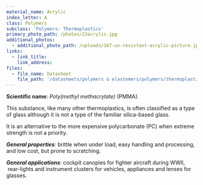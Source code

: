 ```yaml
---
material_name: Acrylic
index_letter: A
class: Polymers
subclass: 'Polymers: Thermoplastics'
primary_photo_path: /photos/23acrylic.jpg
additional_photos:
  - additional_photo_path: /uploads/167-uv-resistant-acrylic-picture.jpg
links:
  - link_title:
    link_address:
files:
  - file_name: Datasheet
    file_path: '/datasheets/polymers & elastomers/polymers/thermoplastics/polymethyl methacrylate (acrylic, pmma).pdf'
---
```



**Scientific name**: *Poly(methyl methacrylate)* (PMMA).

This substance, like many other thermoplastics, is often classified as a type of glass although it is not a type of the familiar silica-based glass.

It is an alternative to the more expensive polycarbonate (PC) when extreme strength is not a priority.

***General properties**:* brittle when under load, easy handling and processing, and low cost, but prone to scratching.

***General applications**:* cockpit canopies for fighter aircraft during WWII,  rear-lights and instrument clusters for vehicles, appliances and lenses for glasses.